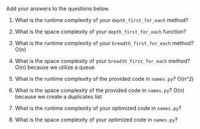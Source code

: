 Add your answers to the questions below.

1. What is the runtime complexity of your `depth_first_for_each` method?

2. What is the space complexity of your `depth_first_for_each` function?

3. What is the runtime complexity of your `breadth_first_for_each` method?
   O(n)
4. What is the space complexity of your `breadth_first_for_each` method?
   O(n) because we utilize a queue

5) What is the runtime complexity of the provided code in `names.py`?
   O(n^2)
6) What is the space complexity of the provided code in `names.py`?
   O(n) because we create a duplicates list
7) What is the runtime complexity of your optimized code in `names.py`?

8) What is the space complexity of your optimized code in `names.py`?
